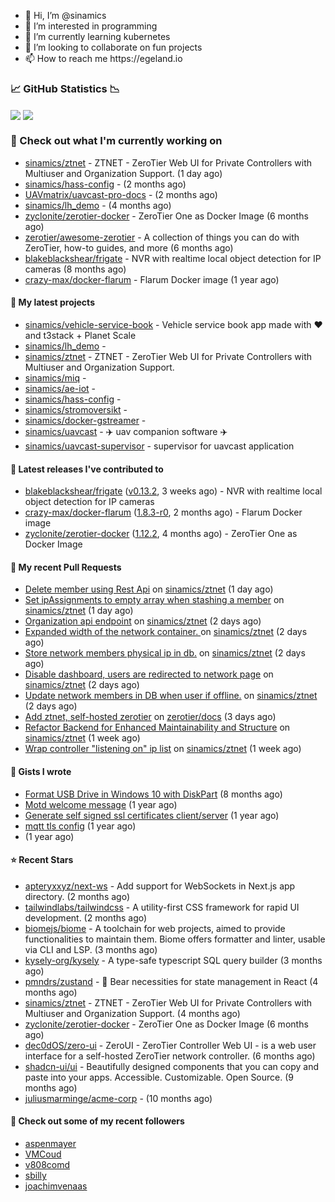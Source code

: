 <p align="center">
  <ul>
    <li>👋 Hi, I’m @sinamics</li>
    <li>👀 I’m interested in programming</li>
    <li>🌱 I’m currently learning kubernetes</li>
    <li>💞️ I’m looking to collaborate on fun projects</li>
    <li>📫 How to reach me https://egeland.io</li>
  </ul>
</p>

### 📈 GitHub Statistics 📉
<img align="center" src="https://githubreadme.egeland.io/?username=sinamics&show_icons=true&theme=ayu-mirage" />
<img align="center" src="https://githubreadme.egeland.io/top-langs/?username=sinamics&theme=ayu-mirage&layout=compact" />

### 👷 Check out what I'm currently working on

- [sinamics/ztnet](https://github.com/sinamics/ztnet) - ZTNET - ZeroTier Web UI for Private Controllers with Multiuser and Organization Support. (1 day ago)
- [sinamics/hass-config](https://github.com/sinamics/hass-config) -  (2 months ago)
- [UAVmatrix/uavcast-pro-docs](https://github.com/UAVmatrix/uavcast-pro-docs) -  (2 months ago)
- [sinamics/lh_demo](https://github.com/sinamics/lh_demo) -  (4 months ago)
- [zyclonite/zerotier-docker](https://github.com/zyclonite/zerotier-docker) - ZeroTier One as Docker Image (6 months ago)
- [zerotier/awesome-zerotier](https://github.com/zerotier/awesome-zerotier) - A collection of things you can do with ZeroTier, how-to guides, and more (6 months ago)
- [blakeblackshear/frigate](https://github.com/blakeblackshear/frigate) - NVR with realtime local object detection for IP cameras (8 months ago)
- [crazy-max/docker-flarum](https://github.com/crazy-max/docker-flarum) - Flarum Docker image (1 year ago)

#### 🌱 My latest projects

- [sinamics/vehicle-service-book](https://github.com/sinamics/vehicle-service-book) - Vehicle service book app made with ❤️ and t3stack &#43; Planet Scale
- [sinamics/lh_demo](https://github.com/sinamics/lh_demo) - 
- [sinamics/ztnet](https://github.com/sinamics/ztnet) - ZTNET - ZeroTier Web UI for Private Controllers with Multiuser and Organization Support.
- [sinamics/miq](https://github.com/sinamics/miq) - 
- [sinamics/ae-iot](https://github.com/sinamics/ae-iot) - 
- [sinamics/hass-config](https://github.com/sinamics/hass-config) - 
- [sinamics/stromoversikt](https://github.com/sinamics/stromoversikt) - 
- [sinamics/docker-gstreamer](https://github.com/sinamics/docker-gstreamer) - 
- [sinamics/uavcast](https://github.com/sinamics/uavcast) - ✈️ uav companion software ✈️
- [sinamics/uavcast-supervisor](https://github.com/sinamics/uavcast-supervisor) - supervisor for uavcast application

#### 🔭 Latest releases I've contributed to

- [blakeblackshear/frigate](https://github.com/blakeblackshear/frigate) ([v0.13.2](https://github.com/blakeblackshear/frigate/releases/tag/v0.13.2), 3 weeks ago) - NVR with realtime local object detection for IP cameras
- [crazy-max/docker-flarum](https://github.com/crazy-max/docker-flarum) ([1.8.3-r0](https://github.com/crazy-max/docker-flarum/releases/tag/1.8.3-r0), 2 months ago) - Flarum Docker image
- [zyclonite/zerotier-docker](https://github.com/zyclonite/zerotier-docker) ([1.12.2](https://github.com/zyclonite/zerotier-docker/releases/tag/1.12.2), 4 months ago) - ZeroTier One as Docker Image

#### 🔨 My recent Pull Requests

- [Delete member using Rest Api](https://github.com/sinamics/ztnet/pull/335) on [sinamics/ztnet](https://github.com/sinamics/ztnet) (1 day ago)
- [Set ipAssignments to empty array when stashing a member](https://github.com/sinamics/ztnet/pull/334) on [sinamics/ztnet](https://github.com/sinamics/ztnet) (1 day ago)
- [Organization api endpoint](https://github.com/sinamics/ztnet/pull/332) on [sinamics/ztnet](https://github.com/sinamics/ztnet) (2 days ago)
- [Expanded width of the network container. ](https://github.com/sinamics/ztnet/pull/331) on [sinamics/ztnet](https://github.com/sinamics/ztnet) (2 days ago)
- [Store network members physical ip in db.](https://github.com/sinamics/ztnet/pull/330) on [sinamics/ztnet](https://github.com/sinamics/ztnet) (2 days ago)
- [Disable dashboard, users are redirected to network page](https://github.com/sinamics/ztnet/pull/328) on [sinamics/ztnet](https://github.com/sinamics/ztnet) (2 days ago)
- [Update network members in DB when user if offline.](https://github.com/sinamics/ztnet/pull/327) on [sinamics/ztnet](https://github.com/sinamics/ztnet) (2 days ago)
- [Add ztnet, self-hosted zerotier](https://github.com/zerotier/docs/pull/146) on [zerotier/docs](https://github.com/zerotier/docs) (3 days ago)
- [Refactor Backend for Enhanced Maintainability and Structure](https://github.com/sinamics/ztnet/pull/322) on [sinamics/ztnet](https://github.com/sinamics/ztnet) (1 week ago)
- [Wrap controller &#34;listening on&#34; ip list](https://github.com/sinamics/ztnet/pull/318) on [sinamics/ztnet](https://github.com/sinamics/ztnet) (1 week ago)

#### 📓 Gists I wrote

- [Format USB Drive in Windows 10 with DiskPart](https://gist.github.com/8aa001b3dbe040e07917665b6a8f59c4) (8 months ago)
- [Motd welcome message](https://gist.github.com/d1f96f39b797ccb2eba6e8bd539510bc) (1 year ago)
- [Generate self signed ssl certificates client/server](https://gist.github.com/4ecdb293851b7018a715f4186ffa1e79) (1 year ago)
- [mqtt tls config](https://gist.github.com/20d325a3d7d8d9db4c657737f93aac99) (1 year ago)
- [](https://gist.github.com/2dce8bf46e2de3f3fb642bc342d9f5a2) (1 year ago)

#### ⭐ Recent Stars

- [apteryxxyz/next-ws](https://github.com/apteryxxyz/next-ws) - Add support for WebSockets in Next.js app directory. (2 months ago)
- [tailwindlabs/tailwindcss](https://github.com/tailwindlabs/tailwindcss) - A utility-first CSS framework for rapid UI development. (2 months ago)
- [biomejs/biome](https://github.com/biomejs/biome) - A toolchain for web projects, aimed to provide functionalities to maintain them. Biome offers formatter and linter, usable via CLI and LSP. (3 months ago)
- [kysely-org/kysely](https://github.com/kysely-org/kysely) - A type-safe typescript SQL query builder (3 months ago)
- [pmndrs/zustand](https://github.com/pmndrs/zustand) - 🐻 Bear necessities for state management in React (4 months ago)
- [sinamics/ztnet](https://github.com/sinamics/ztnet) - ZTNET - ZeroTier Web UI for Private Controllers with Multiuser and Organization Support. (4 months ago)
- [zyclonite/zerotier-docker](https://github.com/zyclonite/zerotier-docker) - ZeroTier One as Docker Image (6 months ago)
- [dec0dOS/zero-ui](https://github.com/dec0dOS/zero-ui) - ZeroUI - ZeroTier Controller Web UI - is a web user interface for a self-hosted ZeroTier network controller. (6 months ago)
- [shadcn-ui/ui](https://github.com/shadcn-ui/ui) - Beautifully designed components that you can copy and paste into your apps. Accessible. Customizable. Open Source. (9 months ago)
- [juliusmarminge/acme-corp](https://github.com/juliusmarminge/acme-corp) -  (10 months ago)

#### 👯 Check out some of my recent followers

- [aspenmayer](https://github.com/aspenmayer)
- [VMCoud](https://github.com/VMCoud)
- [v808comd](https://github.com/v808comd)
- [sbilly](https://github.com/sbilly)
- [joachimvenaas](https://github.com/joachimvenaas)
